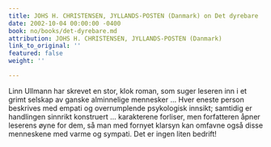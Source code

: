 ```yaml
---
title: JOHS H. CHRISTENSEN, JYLLANDS-POSTEN (Danmark) on Det dyrebare
date: 2002-10-04 00:00:00 -0400
book: no/books/det-dyrebare.md
attribution: JOHS H. CHRISTENSEN, JYLLANDS-POSTEN (Danmark)
link_to_original: ''
featured: false
weight: ''

---
```

Linn Ullmann har skrevet en stor, klok roman, som suger leseren inn i et grimt selskap av ganske alminnelige mennesker … Hver eneste person beskrives med empati og overrumplende psykologisk innsikt; samtidig er handlingen sinnrikt konstruert … karakterene forliser, men forfatteren åpner leserens øyne for dem, så man med fornyet klarsyn kan omfavne også disse menneskene med varme og sympati. Det er ingen liten bedrift!